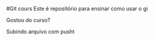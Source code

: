 #Git cours
Este é repositório para ensinar como usar o gi

Gostou do curso?

Subindo arquivo com pusht
